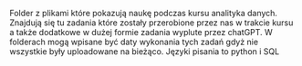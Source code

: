 Folder z plikami które pokazują naukę podczas kursu analityka danych. 
Znajdują się tu zadania które zostały przerobione przez nas w trakcie kursu a także dodatkowe w dużej formie zadania wyplute przez chatGPT.
W folderach mogą wpisane być daty wykonania tych zadań gdyż nie wszystkie były uploadowane na bieżąco. Języki pisania to python i SQL
